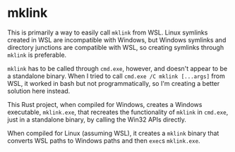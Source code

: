 # mklink

This is primarily a way to easily call `mklink` from WSL. 
Linux symlinks created in WSL are incompatible with Windows, 
but Windows symlinks and directory junctions are compatible with WSL, 
so creating symlinks through `mklink` is preferable.

`mklink` has to be called through `cmd.exe`, however, 
and doesn't appear to be a standalone binary. When I tried to call `cmd.exe /C mklink [...args]` 
from WSL, it worked in bash but not programmatically, 
so I'm creating a better solution here instead.

This Rust project, when compiled for Windows, 
creates a Windows executable, `mklink.exe`, 
that recreates the functionality of `mklink` in `cmd.exe`, 
just in a standalone binary, by calling the Win32 APIs directly.

When compiled for Linux (assuming WSL), it creates a `mklink` binary 
that converts WSL paths to Windows paths and then `exec`s `mklink.exe`.
